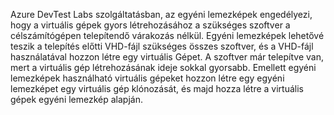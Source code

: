 Azure DevTest Labs szolgáltatásban, az egyéni lemezképek engedélyezi, hogy a virtuális gépek gyors létrehozásához a szükséges szoftver a célszámítógépen telepítendő várakozás nélkül. Egyéni lemezképek lehetővé teszik a telepítés előtti VHD-fájl szükséges összes szoftver, és a VHD-fájl használatával hozzon létre egy virtuális Gépet. A szoftver már telepítve van, mert a virtuális gép létrehozásának ideje sokkal gyorsabb. Emellett egyéni lemezképek használható virtuális gépeket hozzon létre egy egyéni lemezképet egy virtuális gép klónozását, és majd hozza létre a virtuális gépek egyéni lemezkép alapján.
